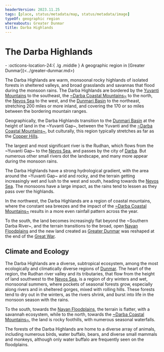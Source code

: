 ```yaml
---
headerVersion: 2023.11.25
tags: [place, status/metadata/map, status/metadata/image]
typeOf: geographic region
whereabouts: Greater Dunmar
title: Darba Highlands
---
```

# The Darba Highlands
<div class="grid cards ext-narrow-margin ext-one-column" markdown>
-    :octicons-location-24:{ .lg .middle } A geographic region in [Greater Dunmar](<../greater-dunmar.md>)  
</div>


The Darba Highlands are warm, monsoonal rocky highlands of isolated forests in sheltered valleys, and broad grasslands and savannas that flood during the monsoon rains. The Darba Highlands are bordered by the [Yuvanti Mountains](<../yuvanti-mountains.md>) to the southeast, the [~Darba Coastal Mountains~](<./darba-coastal-mountains.md>) to the north, the [Nevos Sea](<../../west-coast/nevos-sea.md>) to the west, and the [Dunmari Basin](<../dunmari-basin/dunmari-basin.md>) to the northeast, stretching 200 miles or more inland, and covering the 170 or so miles between the bordering mountain ranges. 



Geographically, the Darba Highlands transition to the [Dunmari Basin](<../dunmari-basin/dunmari-basin.md>) at the height of land in the ~Yuvanti Gap~, between the Yuvanti and the [~Darba Coastal Mountains~](<./darba-coastal-mountains.md>), but culturally, this region typically stretches as far as the [Copper Hills](<./copper-hills.md>).

The largest and most significant river is the Rudhan, which flows from the ~Yuvanti Gap~ to the [Nevos Sea](<../../west-coast/nevos-sea.md>), and passes by the city of [Darba](<../realms/dunmar/coastal-dunmar/darba/darba.md>). But numerous other small rivers dot the landscape, and many more appear during the monsoon rains. 



The Darba Highlands have a strong hydrological gradient, with the area around the ~Yuvanti Gap~ arid and rocky, and the terrain getting increasingly wet and lush to the west and south, heading towards the [Nevos Sea](<../../west-coast/nevos-sea.md>). The monsoons have a large impact, as the rains tend to lessen as they pass over the highlands.

In the northwest, the Darba Highlands are a region of coastal mountains, where the constant sea breezes and the impact of the [~Darba Coastal Mountains~](<./darba-coastal-mountains.md>) results in a more even rainfall pattern across the year. 

To the south, the land becomes increasingly flat beyond the ~Southern Darba River~, and the terrain transitions to the broad, open [Nayan Floodplains](<../nayan-floodplains.md>) and the new land created as [Greater Dunmar](<../greater-dunmar.md>) was reshaped at the end of the [Great War](<../../../events/1500s/great-war.md>). 

## Climate and Ecology

The Darba Highlands are a diverse, subtropical ecosystem, among the most ecologically and climatically diverse regions of [Dunmar](<../realms/dunmar/dunmar.md>). The heart of the region, the Rudhan river valley and its tributaries, that flow from the height of land southwest to the [Nevos Sea](<../../west-coast/nevos-sea.md>), is a region of dry winters and wet, monsoonal summers, where pockets of seasonal forests grow, especially along rivers and in sheltered gorges, mixed with rolling hills. These forests tend to dry out in the winters, as the rivers shrink, and burst into life in the monsoon season with the rains. 

To the south, towards the [Nayan Floodplains](<../nayan-floodplains.md>), the terrain is flatter, with a savannah ecosystem, while to the north, towards the [~Darba Coastal Mountains~](<./darba-coastal-mountains.md>), the land is rocky foothills, with numerous seasonal waterfalls. 

The forests of the Darba Highlands are home to a diverse array of animals, including numerous birds, water buffalo, bears, and diverse small mammals and monkeys, although only water buffalo are frequently seen on the floodplains. 

